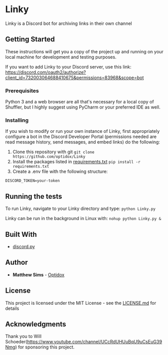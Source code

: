 # Linky

Linky is a Discord bot for archiving links in their own channel

## Getting Started

These instructions will get you a copy of the project up and running on your local machine for development and testing purposes.

If you want to add Linky to your Discord server, use this link: https://discord.com/oauth2/authorize?client_id=732003064688410675&permissions=83968&scope=bot

### Prerequisites

Python 3 and a web browser are all that's necessary for a local copy of Shuffler, but I highly suggest using PyCharm or your preferred IDE as well.

### Installing

If you wish to modify or run your own instance of Linky, first appropriately configure a bot in the Discord Developer Portal (permissions needed are read message history, send messages, and embed links) do the following:

1. Clone this repository with git
```git clone https://github.com/optidox/Linky```
2. Install the packages listed in [requirements.txt](requirements.txt)
```pip install -r requirements.txt```
3. Create a .env file with the following structure:

```
DISCORD_TOKEN=your-token
```

## Running the tests

To run Linky, navigate to your Linky directory and type:
```python Linky.py```

Linky can be run in the background in Linux with:
```nohup python Linky.py &```

## Built With

* [discord.py](https://discordpy.readthedocs.io/en/latest/)

## Author

* **Matthew Sims** - [Optidox](https://github.com/Optidox)

## License

This project is licensed under the MIT License - see the [LICENSE.md](LICENSE.md) for details

## Acknowledgments

Thank you to Will Schoeder(https://www.youtube.com/channel/UCcRdUHUuBqU9uCsEuG39Nmg) for sponsoring this project.

